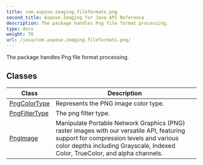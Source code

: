 ```yaml
---
title: com.aspose.imaging.fileformats.png
second_title: Aspose.Imaging for Java API Reference
description: The package handles Png file format processing.
type: docs
weight: 70
url: /java/com.aspose.imaging.fileformats.png/
---
```


The package handles Png file format processing.


## Classes

| Class | Description |
| --- | --- |
| [PngColorType](../com.aspose.imaging.fileformats.png/pngcolortype) | Represents the PNG image color type. |
| [PngFilterType](../com.aspose.imaging.fileformats.png/pngfiltertype) | The png filter type. |
| [PngImage](../com.aspose.imaging.fileformats.png/pngimage) | Manipulate Portable Network Graphics (PNG) raster images with our versatile API, featuring support for compression levels and various color depths including Grayscale, Indexed Color, TrueColor, and alpha channels. |
